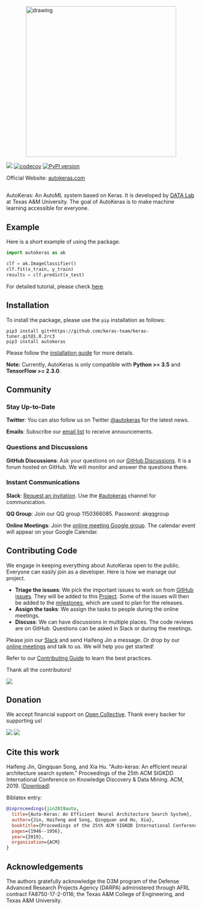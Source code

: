 <img src="https://autokeras.com/img/row_red.svg" alt="drawing" width="400px" style="display: block; margin-left: auto; margin-right: auto"/>

[![](https://github.com/keras-team/autokeras/workflows/Tests/badge.svg?branch=master)](https://github.com/keras-team/autokeras/actions?query=workflow%3ATests+branch%3Amaster)
[![codecov](https://codecov.io/gh/keras-team/autokeras/branch/master/graph/badge.svg)](https://codecov.io/gh/keras-team/autokeras)
[![PyPI version](https://badge.fury.io/py/autokeras.svg)](https://badge.fury.io/py/autokeras)

Official Website: [autokeras.com](https://autokeras.com)

##
AutoKeras: An AutoML system based on Keras.
It is developed by <a href="http://faculty.cs.tamu.edu/xiahu/index.html" target="_blank" rel="nofollow">DATA Lab</a> at Texas A&M University.
The goal of AutoKeras is to make machine learning accessible for everyone.

## Example

Here is a short example of using the package.

```python
import autokeras as ak

clf = ak.ImageClassifier()
clf.fit(x_train, y_train)
results = clf.predict(x_test)
```

For detailed tutorial, please check [here](https://autokeras.com/tutorial/overview/).

## Installation

To install the package, please use the `pip` installation as follows:

```shell
pip3 install git+https://github.com/keras-team/keras-tuner.git@1.0.2rc3
pip3 install autokeras
```

Please follow the [installation guide](https://autokeras.com/install) for more details.

**Note:** Currently, AutoKeras is only compatible with **Python >= 3.5** and **TensorFlow >= 2.3.0**.

## Community
### Stay Up-to-Date

**Twitter**:
You can also follow us on Twitter [@autokeras](https://twitter.com/autokeras) for the latest news.

**Emails**:
Subscribe our [email list](https://groups.google.com/forum/#!forum/autokeras-announce/join) to receive announcements.

### Questions and Discussions

**GitHub Discussions**:
Ask your questions on our [GitHub Discussions](https://github.com/keras-team/autokeras/discussions).
It is a forum hosted on GitHub. We will monitor and answer the questions there.

### Instant Communications

**Slack**:
[Request an invitation](https://keras-slack-autojoin.herokuapp.com/).
Use the [#autokeras](https://app.slack.com/client/T0QKJHQRE/CSZ5MKZFU) channel for communication.

**QQ Group**:
Join our QQ group 1150366085. Password: akqqgroup

**Online Meetings**:
Join the [online meeting Google group](https://groups.google.com/forum/#!forum/autokeras/join).
The calendar event will appear on your Google Calendar.


## Contributing Code

We engage in keeping everything about AutoKeras open to the public.
Everyone can easily join as a developer.
Here is how we manage our project.

* **Triage the issues**: 
We pick the important issues to work on from [GitHub issues](https://github.com/keras-team/autokeras/issues).
They will be added to this [Project](https://github.com/keras-team/autokeras/projects/3).
Some of the issues will then be added to the [milestones](https://github.com/keras-team/autokeras/milestones),
which are used to plan for the releases.
* **Assign the tasks**: We assign the tasks to people during the online meetings.
* **Discuss**: We can have discussions in multiple places. The code reviews are on GitHub.
Questions can be asked in Slack or during the meetings.

Please join our [Slack](https://autokeras.com/#community) and send Haifeng Jin a message.
Or drop by our [online meetings](https://autokeras.com/#community) and talk to us.
We will help you get started!

Refer to our [Contributing Guide](https://autokeras.com/contributing/) to learn the best practices.

Thank all the contributors!

<a href="https://github.com/keras-team/autokeras/graphs/contributors"><img src="https://notes.haifengjin.com/img/contributors.svg" /></a>


## Donation

We accept financial support on [Open Collective](https://opencollective.com/autokeras).
Thank every backer for supporting us!

<a href="https://opencollective.com/autokeras#backers" target="_blank"><img src="https://opencollective.com/autokeras/sponsor.svg?avatarHeight=36&width=890&button=false"></a>
<a href="https://opencollective.com/autokeras#backers" target="_blank"><img src="https://opencollective.com/autokeras/backer.svg?avatarHeight=36&width=890&button=false"></a>

## Cite this work

Haifeng Jin, Qingquan Song, and Xia Hu. "Auto-keras: An efficient neural architecture search system." Proceedings of the 25th ACM SIGKDD International Conference on Knowledge Discovery & Data Mining. ACM, 2019. ([Download](https://www.kdd.org/kdd2019/accepted-papers/view/auto-keras-an-efficient-neural-architecture-search-system))

Biblatex entry:

```bibtex
@inproceedings{jin2019auto,
  title={Auto-Keras: An Efficient Neural Architecture Search System},
  author={Jin, Haifeng and Song, Qingquan and Hu, Xia},
  booktitle={Proceedings of the 25th ACM SIGKDD International Conference on Knowledge Discovery \& Data Mining},
  pages={1946--1956},
  year={2019},
  organization={ACM}
}
```

## Acknowledgements

The authors gratefully acknowledge the D3M program of the Defense Advanced Research Projects Agency (DARPA) administered through AFRL contract FA8750-17-2-0116; the Texas A&M College of Engineering, and Texas A&M University.
